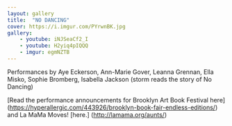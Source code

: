 ```yaml
---
layout: gallery
title:  "NO DANCING"
cover: https://i.imgur.com/PYrwnBK.jpg
gallery:
    - youtube: iNJSeaCf2_I
    - youtube: H2yiq4pIQQQ
    - imgur: egmNZTB
---
```


Performances by Aye Eckerson, Ann-Marie Gover, Leanna Grennan, Ella Misko, Sophie Bromberg, Isabella Jackson (storm reads the story of No Dancing)

[Read the performance announcements for Brooklyn Art Book Festival here] (https://hyperallergic.com/443926/brooklyn-book-fair-endless-editions/) and La MaMa Moves! [here.] (http://lamama.org/aunts/)
